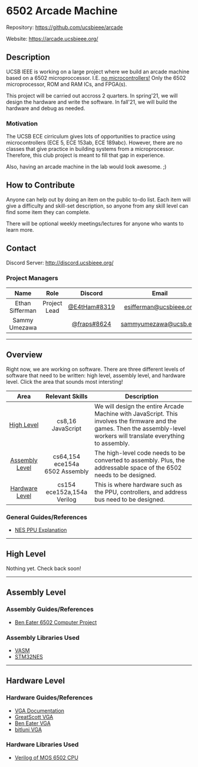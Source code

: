 
<!-- README.md -->

# 6502 Arcade Machine

Repository: <https://github.com/ucsbieee/arcade>

Website: <https://arcade.ucsbieee.org/>

## Description

UCSB IEEE is working on a large project where we build an arcade machine based on a 6502 microproccessor. I.E. <ins>no microcontrollers!</ins> Only the 6502 microprocessor, ROM and RAM ICs, and FPGA(s).

This project will be carried out accross 2 quarters. In spring'21, we will design the hardware and write the software. In fall'21, we will build the hardware and debug as needed.

### Motivation

The UCSB ECE cirriculum gives lots of opportunities to practice using microcontrollers (ECE 5, ECE 153ab, ECE 189abc). However, there are no classes that give practice in building systems from a microprocessor. Therefore, this club project is meant to fill that gap in experience.

Also, having an arcade machine in the lab would look awesome. ;)

## How to Contribute

Anyone can help out by doing an item on the public to-do list. Each item will give a difficulty and skill-set description, so anyone from any skill level can find some item they can complete.

There will be optional weekly meetings/lectures for anyone who wants to learn more.

## Contact

Discord Server: <http://discord.ucsbieee.org/>

### Project Managers

<!-- README\tables\project-managers.tgn -->
|       Name      |     Role     |                             Discord                             |          Email          |
|:---------------:|:------------:|:---------------------------------------------------------------:|:-----------------------:|
| Ethan Sifferman | Project Lead | [@E4tHam#8319](https://discordapp.com/users/120303964448096258) | esifferman@ucsbieee.org |
|  Sammy Umezawa  |              |  [@fraps#8624](https://discordapp.com/users/260474815184502785) |  sammyumezawa@ucsb.edu  |

---

## Overview

<!-- README\tables\areas.tgn -->
Right now, we are working on software. There are three different levels of software that need to be written: high level, assembly level, and hardware level. Click the area that sounds most intersting!

|                Area               |              Relevant Skills              | Description                                                                                                                                                                |
|:---------------------------------:|:-----------------------------------------:|----------------------------------------------------------------------------------------------------------------------------------------------------------------------------|
|     [High Level](#high-level)     |            cs8,16<br>JavaScript           | We will design the entire Arcade Machine with JavaScript. This involves the firmware and the games. Then the assembly-level workers will translate everything to assembly. |
| [Assembly Level](#assembly-level) | cs64,154<br>ece154a<br>6502&nbsp;Assembly | The high-level code needs to be converted to assembly. Plus, the addressable space of the 6502 needs to be designed.                                                       |
| [Hardware Level](#hardware-level) |      cs154<br>ece152a,154a<br>Verilog     | This is where hardware such as the PPU, controllers, and address bus need to be designed.                                                                                  |


### General Guides/References

* [NES PPU Explanation](https://www.youtube.com/watch?v=-THeUXqR3zY&list=PLrOv9FMX8xJHqMvSGB_9G9nZZ_4IgteYf&index=5)

---

## High Level

Nothing yet. Check back soon!

<!-- ### Software Guides/References -->

<!-- ### Software Libraries Used -->

---

## Assembly Level

### Assembly Guides/References

* [Ben Eater 6502 Computer Project](https://www.youtube.com/watch?v=LnzuMJLZRdU&list=PLowKtXNTBypFbtuVMUVXNR0z1mu7dp7eH)

### Assembly Libraries Used

* [VASM](http://sun.hasenbraten.de/vasm)
* [STM32NES](https://github.com/jefflongo/stm32nes)

---

## Hardware Level

### Hardware Guides/References

* [VGA Documentation](http://www.tinyvga.com/)
* [GreatScott VGA](https://youtu.be/ZNunxg7o8l0)
* [Ben Eater VGA](https://youtu.be/uqY3FMuMuRo)
* [bitluni VGA](https://youtu.be/qJ68fRff5_k)

### Hardware Libraries Used

* [Verilog of MOS 6502 CPU](https://github.com/Arlet/verilog-6502)
